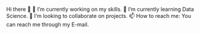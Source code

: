 Hi there 👋
🔭 I’m currently working on my skills.
🌱 I’m currently learning Data Science.
👯 I’m looking to collaborate on projects.
📫 How to reach me: You can reach me through my E-mail.




<!--
**Pankhudi31/Pankhudi31** is a ✨ _special_ ✨ repository because its `README.md` (this file) appears on your GitHub profile.

Here are some ideas to get you started:

- 🔭 I’m currently working on ...
- 🌱 I’m currently learning ...
- 👯 I’m looking to collaborate on ...
- 🤔 I’m looking for help with ...
- 💬 Ask me about ...
- 📫 How to reach me: ...
- 😄 Pronouns: ...
- ⚡ Fun fact: ...
-->
